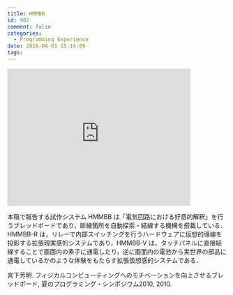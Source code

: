 ```yaml
---
title: HMMBB
id: 982
comment: false
categories:
  - Programming Experience
date: 2010-04-01 15:14:09
tags:
---
```



<iframe width="420" height="315" src="https://www.youtube.com/embed/CAHaTn8PPjA" frameborder="0" allowfullscreen></iframe>


本稿で報告する試作システム HMMBB は「電気回路における好意的解釈」を行うブレッドボードであり，断線箇所を自動探索・結線する機構を搭載している．HMMBB-R は，リレーで内部スイッチングを行うハードウェアに仮想的導線を投影する拡張現実感的システムであり，HMMBB-V は，タッチパネルに直接結線することで画面内の素子に通電したり，逆に画面内の電池から実世界の部品に通電しているかのような体験をもたらす拡張仮想感的システムである．

宮下芳明. フィジカルコンピューティングへのモチベーションを向上させるブレッドボード, 夏のプログラミング・シンポジウム2010, 2010.
